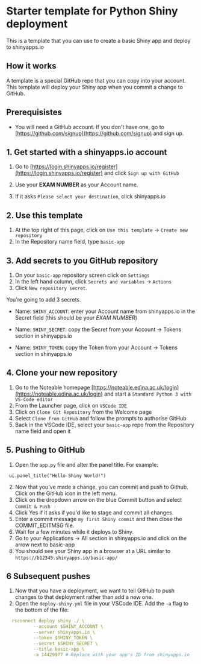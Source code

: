 # Starter template for Python Shiny deployment

This is a template that you can use to create a basic Shiny app and deploy to shinyapps.io

## How it works

A template is a special GitHub repo that you can copy into your account. This template will deploy your Shiny app when you commit a change to GitHub.

## Prerequisistes

- You will need a GitHub account. If you don't have one, go to [https://github.com/signup](https://github.com/signup) and sign up.

## 1. Get started with a shinyapps.io account

1. Go to [https://login.shinyapps.io/register](https://login.shinyapps.io/register) and click `Sign up with GitHub`

2. Use your **EXAM NUMBER** as your Account name.
3. If it asks `Please select your destination`, click shinyapps.io

## 2. Use this template

1. At the top right of this page, click on `Use this template` -> `Create new repository`
2. In the Repository name field, type `basic-app`

## 3. Add secrets to you GitHub repository

1. On your `basic-app` repository screen click on `Settings`
2. In the left hand column, click `Secrets and variables` -> `Actions`
3. Click `New repository secret`. 

You're going to add 3 secrets.
- Name: `SHINY_ACCOUNT`: enter your Account name from shinyapps.io in the Secret field (this should be your *EXAM NUMBER*)
- Name: `SHINY_SECRET`: copy the Secret from your Account -> Tokens section in shinyapps.io

- Name: `SHINY_TOKEN`: copy the Token from your Account -> Tokens section in shinyapps.io

## 4. Clone your new repository

1. Go to the Noteable homepage [https://noteable.edina.ac.uk/login](https://noteable.edina.ac.uk/login) and start a `Standard Python 3 with VS-Code editor`
2. From the Launcher page, click on `VSCode IDE`
3. Click on `Clone Git Repository` from the Welcome page
4. Select `Clone from GitHub` and follow the prompts to authorise GitHub
5. Back in the VSCode IDE, select your `basic-app` repo from the Repository name field and open it

## 5. Pushing to GitHub 

1. Open the `app.py` file and alter the panel title. For example:

```
 ui.panel_title("Hello Shiny World!")
```
2. Now that you've made a change, you can commit and push to Github. Click on the GitHub icon in the left menu.
3. Click on the dropdown arrow on the blue Commit button and select `Commit & Push`
4. Click Yes if it asks if you'd like to stage and commit all changes.
5. Enter a commit message `my first Shiny commit` and then close the COMMIT_EDITMSG file.
6. Wait for a few minutes while it deploys to Shiny.
7. Go to your Applications -> All section in shinyapps.io and click on the arrow next to basic-app
8. You should see your Shiny app in a browser at a URL similar to `https://b12345.shinyapps.io/basic-app/`

## 6 Subsequent pushes

1. Now that you have a deployment, we want to tell GitHub to push changes to that deployment rather than add a new one.
2. Open the `deploy-shiny.yml` file in your VSCode IDE. Add the `-a` flag to the bottom of the file:


```yml
  rsconnect deploy shiny ./ \
          --account $SHINY_ACCOUNT \
          --server shinyapps.io \
          --token $SHINY_TOKEN \
          --secret $SHINY_SECRET \
          --title basic-app \
          -a 14429977 # Replace with your app's ID from shinyapps.io
```

